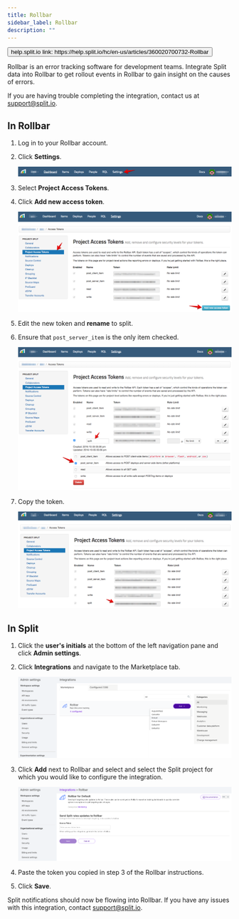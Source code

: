 ```yaml
---
title: Rollbar
sidebar_label: Rollbar
description: ""
---
```


<p>
  <button style={{borderRadius:'8px', border:'1px', fontFamily:'Courier New', fontWeight:'800', textAlign:'left'}}> help.split.io link: https://help.split.io/hc/en-us/articles/360020700732-Rollbar </button>
</p>

Rollbar is an error tracking software for development teams. Integrate Split data into Rollbar to get rollout events in Rollbar to gain insight on the causes of errors. 

If you are having trouble completing the integration, contact us at [support@split.io](mailto:support@split.io).

## In Rollbar
 
1. Log in to your Rollbar account.
2. Click **Settings**.

   ![](./static/rollbar-settings.png)

3. Select **Project Access Tokens**.
4. Click **Add new access token**.

   ![](./static/rollbar-tokens.png)

5. Edit the new token and **rename** to split.
6. Ensure that `post_server_item` is the only item checked. 

   ![](./static/rollbar-tokens-rename.png)

7. Copy the token. 

   ![](./static/rollbar-tokens-copy.png)

## In Split

1. Click the **user's initials** at the bottom of the left navigation pane and click **Admin settings**.
2. Click **Integrations** and navigate to the Marketplace tab.

   ![](./static/rollbar-splitadmin.png)

3. Click **Add** next to Rollbar and select and select the Split project for which you would like to configure the integration.

   ![](./static/rollbar-integration.png)

4. Paste the token you copied in step 3 of the Rollbar instructions.
5. Click **Save**.

Split notifications should now be flowing into Rollbar. If you have any issues with this integration, contact [support@split.io](mailto:support@split.io).
